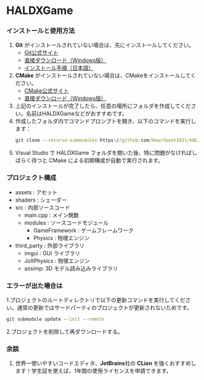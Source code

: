 # HALDXGame

### インストールと使用方法

1. **Git** がインストールされていない場合は、先にインストールしてください。
   - [Git公式サイト](https://git-scm.com/downloads)
   - [直接ダウンロード（Windows版）](https://github.com/git-for-windows/git/releases/download/v2.49.0.windows.1/Git-2.49.0-64-bit.exe)
   - [インストール手順（日本語）](https://www.sejuku.net/blog/73444#index_id1)
2. **CMake** がインストールされていない場合は、CMakeをインストールしてください。
   - [CMake公式サイト](https://cmake.org/download/)
   - [直接ダウンロード（Windows版）](https://github.com/Kitware/CMake/releases/download/v4.0.2/cmake-4.0.2-windows-x86_64.msi)
3. 上記のインストールが完了したら、任意の場所にフォルダを作成してください。名前はHALDXGameなどがおすすめです。
4. 作成したフォルダ内でコマンドプロンプトを開き、以下のコマンドを実行します：
   ```cmd
   git clone --recurse-submodules https://github.com/Heartbeat1031/HALDXGame.git
   ```
5. Visual Studio で HALDXGame フォルダを開いた後、特に問題がなければしばらく待つと CMake による初期構成が自動で実行されます。

### プロジェクト構成
- assets : アセット
- shaders : シェーダー
- src : 内部ソースコード
  - main.cpp : メイン関数
  - modules : ソースコードモジュール
    - GameFramework : ゲームフレームワーク
    - Physics : 物理エンジン
- third_party : 外部ライブラリ
  - imgui : GUI ライブラリ
  - JoltPhysics : 物理エンジン
  - assimp: 3D モデル読み込みライブラリ

### エラーが出た場合は
1.プロジェクトのルートディレクトリで以下の更新コマンドを実行してください。通常の更新ではサードパーティのプロジェクトが更新されないためです。
```cmd
git submodule update --init --remote
```
2.プロジェクトを削除して再ダウンロードする。

### 余談
1. 世界一使いやすいコードエディタ、**JetBrains**社の **CLion** を強くおすすめします！学生証を使えば、1年間の使用ライセンスを申請できます。
